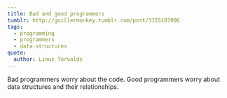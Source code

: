 ```yaml
---
title: Bad and good programmers
tumblr: http://guillermonkey.tumblr.com/post/3155107006
tags:
  - programming
  - programmers
  - data-structures
quote:
  author: Linus Torvalds
---
```


Bad programmers worry about the code. Good programmers worry about data structures and their relationships.
